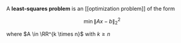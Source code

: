 A **least-squares problem** is an [[optimization problem]] of the form

$$
\min \lVert Ax - b \rVert_2^2
$$

where $A \in \RR^{k \times n}$ with $k \geqslant n$